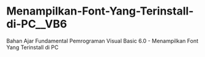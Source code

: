 # Menampilkan-Font-Yang-Terinstall-di-PC__VB6
Bahan Ajar Fundamental Pemrograman Visual Basic 6.0 - Menampilkan Font Yang Terinstall di PC
